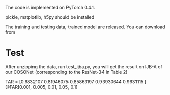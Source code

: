 The code is implemented on PyTorch 0.4.1. 

pickle, matplotlib, h5py should be installed

The training and testing data, trained model are released. You can download from


# Test
After unzipping the data, run test_ijba.py, you will get the result on IJB-A of our COSONet (corresponding to the ResNet-34 in Table 2)

TAR = [0.6832107  0.81946075 0.85863197 0.93930644 0.9631115 ] @FAR[0.001, 0.005, 0.01, 0.05, 0.1]

